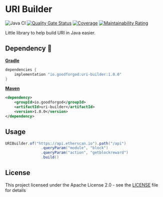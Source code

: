 # URI Builder

![Java CI](https://github.com/GoodforGod/uri-builder/workflows/Java%20CI/badge.svg)
[![Quality Gate Status](https://sonarcloud.io/api/project_badges/measure?project=GoodforGod_uri-builder&metric=alert_status)](https://sonarcloud.io/dashboard?id=GoodforGod_uri-builder)
[![Coverage](https://sonarcloud.io/api/project_badges/measure?project=GoodforGod_uri-builder&metric=coverage)](https://sonarcloud.io/dashboard?id=GoodforGod_uri-builder)
[![Maintainability Rating](https://sonarcloud.io/api/project_badges/measure?project=GoodforGod_uri-builder&metric=sqale_rating)](https://sonarcloud.io/dashboard?id=GoodforGod_uri-builder)

Little library to help build URI in Java easier.

## Dependency :rocket:

[**Gradle**](https://mvnrepository.com/artifact/io.goodforgod/uri-builder)
```groovy
dependencies {
    implementation "io.goodforgod:uri-builder:1.0.0"
}
```

[**Maven**](https://mvnrepository.com/artifact/io.goodforgod/uri-builder)
```xml
<dependency>
    <groupId>io.goodforgod</groupId>
    <artifactId>uri-builder</artifactId>
    <version>1.0.0</version>
</dependency>
```

## Usage

```java
URIBuilder.of("https://api.etherscan.io").path("/api")
                .queryParam("module", "block")
                .queryParam("action", "getblockreward")
                .build()
```

## License

This project licensed under the Apache License 2.0 - see the [LICENSE](LICENSE) file for details